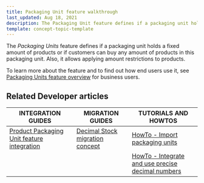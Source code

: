 ```yaml
---
title: Packaging Unit feature walkthrough
last_updated: Aug 18, 2021
description: The Packaging Unit feature defines if a packaging unit holds a fixed amount of products or if customers can buy any amount of products in this packaging unit. Also, it allows applying amount restrictions to products
template: concept-topic-template
---
```


The _Packaging Units_ feature defines if a packaging unit holds a fixed amount of products or if customers can buy any amount of products in this packaging unit. Also, it allows applying amount restrictions to products.


To learn more about the feature and to find out how end users use it, see [Packaging Units feature overview](/docs/scos/user/features/{{page.version}}/packaging-units-feature-overview.html) for business users.


## Related Developer articles

|INTEGRATION GUIDES  | MIGRATION GUIDES | TUTORIALS AND HOWTOS |
|---------|---------|---------|
| [Product Packaging Unit feature integration](/docs/scos/dev/feature-integration-guides/{{page.version}}/packaging-units-feature-integration.html)  | [Decimal Stock migration concept](/docs/scos/dev/migration-concepts/decimal-stock-migration-concept.html) | [HowTo - Import packaging units](/docs/scos/dev/tutorials-and-howtos/howtos/feature-howtos/data-imports/howto-import-packaging-units.html) |
|   |   | [HowTo - Integrate and use precise decimal numbers](/docs/scos/dev/tutorials-and-howtos/howtos/howto-integrate-and-use-precise-decimal-numbers.html)  |
